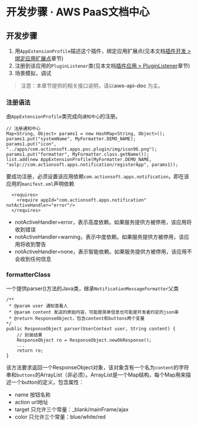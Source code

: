 # 开发步骤 · AWS PaaS文档中心

## 开发步骤

  1. 用`AppExtensionProfile`描述这个插件，绑定应用扩展点(见本文档[插件开发 > 绑定应用扩展点](<../app_plugin/pluginlistener.html>)章节)
  2. 注册到该应用的`PluginListener`类(见本文档[插件应用 > PluginListener](<../app_plugin/pluginlistener.html>)章节)
  3. 场景模拟，调试

> 注意：本章节提供的相关接口说明，请以**aws-api-doc** 为主。

### 注册语法

由`AppExtensionProfile`类完成向`通知中心`的注册。
    
    
    // 注册通知中心
    Map<String, Object> params1 = new HashMap<String, Object>();
    params1.put("systemName", MyFormatter.DEMO_NAME);
    params1.put("icon", "../apps/com.actionsoft.apps.poc.plugin/img/icon96.png");
    params1.put("formatter", MyFormatter.class.getName());
    list.add(new AppExtensionProfile(MyFormatter.DEMO_NAME, "aslp://com.actionsoft.apps.notification/registerApp", params1));
    

要成功注册，必须设置该应用依赖`com.actionsoft.apps.notification`，即在该应用的`manifest.xml`声明依赖
    
    
      <requires>
        <require appId="com.actionsoft.apps.notification" notActiveHandler="error"/>
      </requires>
    

  * notActiveHandler=error，表示高度依赖。如果服务提供方被停用，该应用将收到错误
  * notActiveHandler=warning，表示中度依赖。如果服务提供方被停用，该应用将收到警告
  * notActiveHandler=none，表示智能依赖。如果服务提供方被停用，该应用不会收到任何信息

### formatterClass

一个提供parser()方法的Java类，继承`NotificationMessageFormatter`父类
    
    
    /**
     * @param user 通知查看人
     * @param content 发送的原始内容，可能是简单信息也可能是开发者约定的json串
     * @return ResponseObject，包含content和buttons两个变量
    */
    public ResponseObject parser(UserContext user, String content) {
        // 封装结果
        ResponseObject ro = ResponseObject.newOkResponse();
        ...
        return ro;
    }
    

该方法要求返回一个ResponseObject对象，该对象含有一个名为`content`的字符串和`buttons`的ArrayList（非必须）。ArrayList是一个Map结构，每个Map用来描述一个button的定义，包含属性：

  * name 按钮名称
  * action url地址
  * target 只允许三个常量：_blank/mainFrame/ajax
  * color 只允许三个常量：blue/white/red